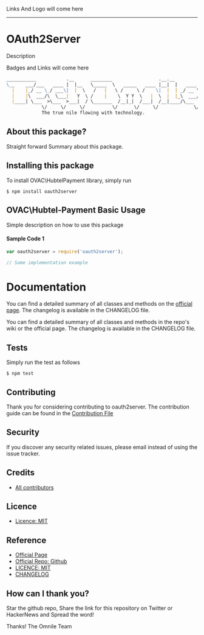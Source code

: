 
Links And Logo will come here

---

# OAuth2Server
Description

Badges and Links will come here

```md
___________           .__      ________                 .__.__          
\__    ___/___   ____ |  |__   \_____  \   _____   ____ |__|  |   ____  
  |    |_/ __ \_/ ___\|  |  \   /   |   \ /     \ /    \|  |  | _/ __ \
  |    |\  ___/\  \___|   Y  \ /    |    \  Y Y  \   |  \  |  |_\  ___/
  |____| \___  >\___  >___|  / \_______  /__|_|  /___|  /__|____/\___  >
             \/     \/     \/          \/      \/     \/             \/  
             The true nile flowing with technology.
```

## About this package?

Straight forward Summary about this package.

## Installing this package

To install OVAC\HubtelPayment library, simply run
```
$ npm install oauth2server
```

## OVAC\Hubtel-Payment Basic Usage

Simple description on how to use this package

#### Sample Code 1

```js
var oauth2server = require('oauth2server');

// Some implementation example
```

# Documentation

You can find a detailed summary of all classes and methods on the [official page](https://www.omnile.com/oauth2server). The changelog is available in the CHANGELOG file.

You can find a detailed summary of all classes and methods in the repo's wiki or the official page. The changelog is available in the CHANGELOG file.

## Tests

Simply run the test as follows

```
$ npm test
```

## Contributing

Thank you for considering contributing to oauth2server. The contribution guide can be found in the [Contribution File](https://github.com/omnile/oauth2server/blob/master/CONTRIBUTING.md)

## Security

If you discover any security related issues, please email
instead of using the issue tracker.

## Credits

- [All contributors](https://github.com/omnile/oauth2server/graphs/contributors)

## Licence
* [Licence: MIT](https://github.com/omnile/oauth2server/licence)


## Reference
- [Official Page](https://www.omnile.com/oauth2server)
- [Official Repo: Github](https://www.github.com/omnile/oauth2server)
- [LICENCE: MIT](https://github.com/omnile/oauth2server/blob/licence)
- [CHANGELOG](https://github.com/omnile/oauth2servers/blob/master/CHANGELOG.md)


## How can I thank you?

Star the github repo, Share the link for this repository on Twitter or HackerNews and Spread the word!

Thanks!
The Omnile Team
